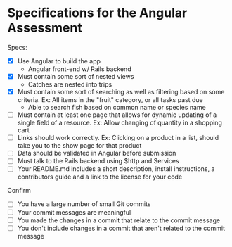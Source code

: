 # Specifications for the Angular Assessment

Specs:
- [x] Use Angular to build the app
    - Angular front-end w/ Rails backend
- [x] Must contain some sort of nested views
    - Catches are nested into trips
- [x] Must contain some sort of searching as well as filtering based on some criteria. Ex: All items in the "fruit" category, or all tasks past due
    - Able to search fish based on common name or species name
- [ ] Must contain at least one page that allows for dynamic updating of a single field of a resource. Ex: Allow changing of quantity in a shopping cart
- [ ] Links should work correctly. Ex: Clicking on a product in a list, should take you to the show page for that product
- [ ] Data should be validated in Angular before submission
- [ ] Must talk to the Rails backend using $http and Services
- [ ] Your README.md includes a short description, install instructions, a contributors guide and a link to the license for your code

Confirm
- [ ] You have a large number of small Git commits
- [ ] Your commit messages are meaningful
- [ ] You made the changes in a commit that relate to the commit message
- [ ] You don't include changes in a commit that aren't related to the commit message